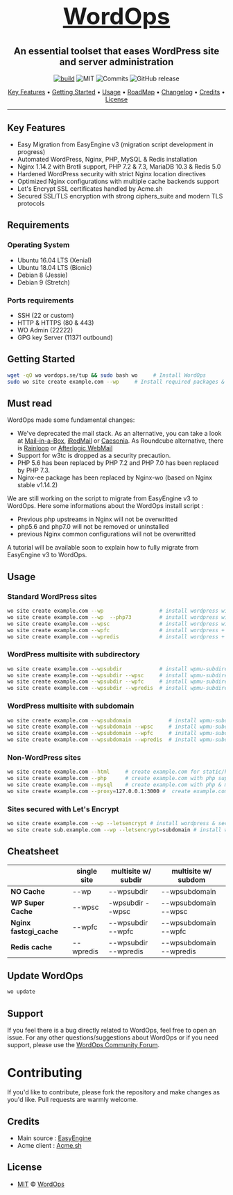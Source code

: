 <h1 align="center" style="font-size:54px;"><a href="https://wordops.io">
  WordOps</a>
  <br>
</h1>

<h2 align="center">An essential toolset that eases WordPress site and server administration</h2>

<p align="center">
<a href="https://travis-ci.org/WordOps/WordOps"><img src="https://travis-ci.org/WordOps/WordOps.svg?branch=master" alt="build"></a>
<img src="https://img.shields.io/github/license/wordops/wordops.svg" alt="MIT">
<img src="https://img.shields.io/github/last-commit/wordops/wordops.svg" alt="Commits">
<img alt="GitHub release" src="https://img.shields.io/github/release-pre/wordops/wordops.svg">
</p>

<p align="center">
  <a href="#key-features">Key Features</a> •
  <a href="#getting-started">Getting Started</a> •
  <a href="#usage">Usage</a> •
  <a href="https://github.com/WordOps/WordOps/projects">RoadMap</a> •
  <a href="https://github.com/WordOps/WordOps/blob/master/CHANGELOG.md">Changelog</a> •
  <a href="#credits">Credits</a> •
  <a href="#license">License</a>
</p>

---

## Key Features

- Easy Migration from EasyEngine v3 (migration script development in progress)
- Automated WordPress, Nginx, PHP, MySQL & Redis installation
- Nginx 1.14.2 with Brotli support, PHP 7.2 & 7.3, MariaDB 10.3 & Redis 5.0
- Hardened WordPress security with strict Nginx location directives
- Optimized Nginx configurations with multiple cache backends support
- Let's Encrypt SSL certificates handled by Acme.sh
- Secured SSL/TLS encryption with strong ciphers_suite and modern TLS protocols

## Requirements

### Operating System

- Ubuntu 16.04 LTS (Xenial)
- Ubuntu 18.04 LTS (Bionic)
- Debian 8 (Jessie)
- Debian 9 (Stretch)

### Ports requirements

- SSH (22 or custom)
- HTTP & HTTPS (80 & 443)
- WO Admin (22222)
- GPG key Server (11371 outbound)

## Getting Started

```bash
wget -qO wo wordops.se/tup && sudo bash wo     # Install WordOps
sudo wo site create example.com --wp     # Install required packages & setup WordPress on example.com
```

## Must read

WordOps made some fundamental changes:

- We've deprecated the mail stack. As an alternative, you can take a look at [Mail-in-a-Box](https://github.com/mail-in-a-box/mailinabox), [iRedMail](https://www.iredmail.org/) or [Caesonia](https://github.com/vedetta-com/caesonia). As Roundcube alternative, there is [Rainloop](https://www.rainloop.net/) or [Afterlogic WebMail](https://github.com/afterlogic/webmail-lite-8)
- Support for w3tc is dropped as a security precaution.
- PHP 5.6 has been replaced by PHP 7.2 and PHP 7.0 has been replaced by PHP 7.3.
- Nginx-ee package has been replaced by Nginx-wo (based on Nginx stable v1.14.2)

We are still working on the script to migrate from EasyEngine v3 to WordOps. Here some informations about the WordOps install script :

- Previous php upstreams in Nginx will not be overwritted
- php5.6 and php7.0 will not be removed or uninstalled
- previous Nginx common configurations will not be overwritted

A tutorial will be available soon to explain how to fully migrate from EasyEngine v3 to WordOps.

## Usage

### Standard WordPress sites

```bash
wo site create example.com --wp                  # install wordpress without any page caching
wo site create example.com --wp  --php73         # install wordpress with PHP 7.3  without any page caching
wo site create example.com --wpsc                # install wordpress with wp-super-cache plugin
wo site create example.com --wpfc                # install wordpress + nginx fastcgi_cache
wo site create example.com --wpredis             # install wordpress + nginx redis_cache
```

### WordPress multisite with subdirectory

```bash
wo site create example.com --wpsubdir            # install wpmu-subdirectory without any page caching
wo site create example.com --wpsubdir --wpsc     # install wpmu-subdirectory with wp-super-cache plugin
wo site create example.com --wpsubdir --wpfc     # install wpmu-subdirectory + nginx fastcgi_cache
wo site create example.com --wpsubdir --wpredis  # install wpmu-subdirectory + nginx redis_cache
```

### WordPress multisite with subdomain

```bash
wo site create example.com --wpsubdomain            # install wpmu-subdomain without any page caching
wo site create example.com --wpsubdomain --wpsc     # install wpmu-subdomain with wp-super-cache plugin
wo site create example.com --wpsubdomain --wpfc     # install wpmu-subdomain + nginx fastcgi_cache
wo site create example.com --wpsubdomain --wpredis  # install wpmu-subdomain + nginx redis_cache
```

### Non-WordPress sites

```bash
wo site create example.com --html     # create example.com for static/html sites
wo site create example.com --php      # create example.com with php support
wo site create example.com --mysql    # create example.com with php & mysql support
wo site create example.com --proxy=127.0.0.1:3000 #  create example.com with nginx as reverse-proxy
```

### Sites secured with Let's Encrypt

```bash
wo site create example.com --wp --letsencrypt # install wordpress & secure site with letsencrypt
wo site create sub.example.com --wp --letsencrypt=subdomain # install wordpress and secure subdomain with letsencrypt
```

## Cheatsheet

|                    |  single site  |   multisite w/ subdir  |  multisite w/ subdom     |
|--------------------|---------------|-----------------------|--------------------------|
| **NO Cache**       |  --wp         |  --wpsubdir           |  --wpsubdomain           |
| **WP Super Cache** |  --wpsc       |  -wpsubdir --wpsc    |  --wpsubdomain --wpsc    |
| **Nginx fastcgi_cache**    |  --wpfc       |  --wpsubdir --wpfc    |  --wpsubdomain --wpfc    |
| **Redis cache**    |  --wpredis    |  --wpsubdir --wpredis |  --wpsubdomain --wpredis |

## Update WordOps

```bash
wo update
```

## Support

If you feel there is a bug directly related to WordOps, feel free to open an issue.
For any other questions/suggestions about WordOps or if you need support, please use the [WordOps Community Forum](https://community.wordops.io/).

# Contributing

If you'd like to contribute, please fork the repository and make changes as you'd like. Pull requests are warmly welcome.

## Credits

- Main source : [EasyEngine](https://github.com/easyengine/easyengine)
- Acme client : [Acme.sh](https://github.com/Neilpang/acme.sh)

## License

- [MIT](http://opensource.org/licenses/MIT) © [WordOps](https://wordops.io)
